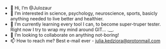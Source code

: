 - 👋 Hi, I’m @Julozaur
- 👀 I’m interested in science, psychology, neuroscience, sports, basicly anything needed to live better and healthier.
- 🌱 I’m currently learning every tool I can, to become super-truper tester. Right now I try to wrap my mind around GIT... .__.
- 💞️ I’m looking to collaborate on anything not-boring!
- 📫 How to reach me? Best e-mail ever - julia.kedziora@protonmail.com

<!---
Julozaur/Julozaur is a ✨ special ✨ repository because its `README.md` (this file) appears on your GitHub profile.
You can click the Preview link to take a look at your changes.
--->
